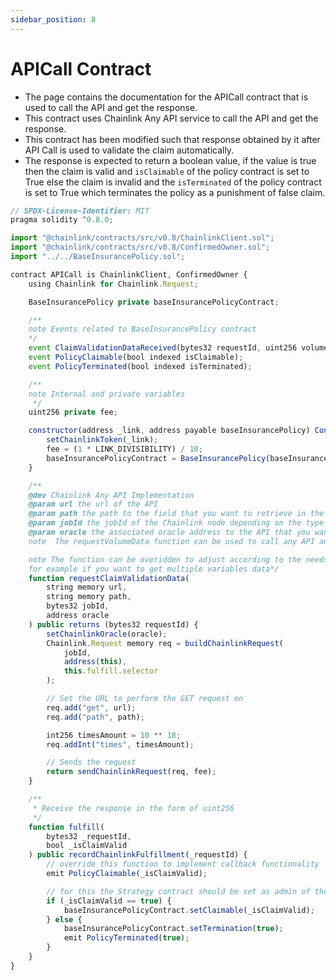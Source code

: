 ```yaml
---
sidebar_position: 8
---
```


# APICall Contract

- The page contains the documentation for the APICall contract that is used to call the API and get the response.
- This contract uses Chainlink Any API service to call the API and get the response.
- This contract has been modified such that response obtained by it after API Call is used to validate the claim automatically.
- The response is expected to return a boolean value, if the value is true then the claim is valid and `isClaimable` of the policy contract is set to True else the claim is invalid and the `isTerminated` of the policy contract is set to True which terminates the policy as a punishment of false claim.

```js
// SPDX-License-Identifier: MIT
pragma solidity ^0.8.0;

import "@chainlink/contracts/src/v0.8/ChainlinkClient.sol";
import "@chainlink/contracts/src/v0.8/ConfirmedOwner.sol";
import "../../BaseInsurancePolicy.sol";

contract APICall is ChainlinkClient, ConfirmedOwner {
    using Chainlink for Chainlink.Request;

    BaseInsurancePolicy private baseInsurancePolicyContract;

    /**
    note Events related to BaseInsurancePolicy contract
    */
    event ClaimValidationDataReceived(bytes32 requestId, uint256 volume);
    event PolicyClaimable(bool indexed isClaimable);
    event PolicyTerminated(bool indexed isTerminated);

    /**
    note Internal and private variables
     */
    uint256 private fee;

    constructor(address _link, address payable baseInsurancePolicy) ConfirmedOwner(msg.sender) {
        setChainlinkToken(_link);
        fee = (1 * LINK_DIVISIBILITY) / 10;
        baseInsurancePolicyContract = BaseInsurancePolicy(baseInsurancePolicy);
    }

    /**
    @dev Chainlink Any API Implementation
    @param url the url of the API
    @param path the path to the field that you want to retrieve in the JSON body of the response
    @param jobId the jobId of the Chainlink node depending on the type of data you want to get
    @param oracle the associated oracle address to the API that you want to use
    note  The requestVolumeData function can be used to call any API and get the response

    note The function can be overidden to adjust according to the needs,
    for example if you want to get multiple variables data*/
    function requestClaimValidationData(
        string memory url,
        string memory path,
        bytes32 jobId,
        address oracle
    ) public returns (bytes32 requestId) {
        setChainlinkOracle(oracle);
        Chainlink.Request memory req = buildChainlinkRequest(
            jobId,
            address(this),
            this.fulfill.selector
        );

        // Set the URL to perform the GET request on
        req.add("get", url);
        req.add("path", path);

        int256 timesAmount = 10 ** 18;
        req.addInt("times", timesAmount);

        // Sends the request
        return sendChainlinkRequest(req, fee);
    }

    /**
     * Receive the response in the form of uint256
     */
    function fulfill(
        bytes32 _requestId,
        bool _isClaimValid
    ) public recordChainlinkFulfillment(_requestId) {
        // override this function to implement callback functionality
        emit PolicyClaimable(_isClaimValid);

        // for this the Strategy contract should be set as admin of the BaseInsurancePolicy contract
        if (_isClaimValid == true) {
            baseInsurancePolicyContract.setClaimable(_isClaimValid);
        } else {
            baseInsurancePolicyContract.setTermination(true);
            emit PolicyTerminated(true);
        }
    }
}
```
